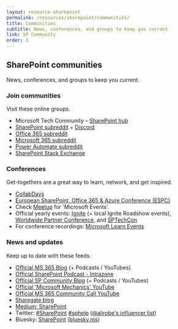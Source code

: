 ```yaml
---
layout: resource-sharepoint
permalink: /resources/sharepoint/communities/
title: Communities
subtitle: News, conferences, and groups to keep you current
link: SP Community
order: 3
---
```


## SharePoint communities

News, conferences, and groups to keep you current.
  
### Join communities

Visit these online groups.

* Microsoft Tech Community – [SharePoint hub](https://techcommunity.microsoft.com/category/content_management)
* [SharePoint subreddit](https://old.reddit.com/r/sharepoint/) + [Discord](https://discord.gg/7FqFA9rQzR)
* [Office 365 subreddit](https://old.reddit.com/r/Office365/)
* [Microsoft 365 subreddit](https://old.reddit.com/r/Microsoft365/)
* [Power Automate subreddit](https://old.reddit.com/r/PowerAutomate/)
* [SharePoint Stack Exchange](https://sharepoint.stackexchange.com/)

### Conferences

Get-togethers are a great way to learn, network, and get inspired.

* [CollabDays](https://www.collabdays.org/)
* [European SharePoint, Office 365 & Azure Conference (ESPC)](https://www.sharepointeurope.com/)
* Check [Meetup](https://www.meetup.com/find/?keywords=microsoft&source=EVENTS) for 'Microsoft Events'.
* Official yearly events: [Ignite](https://ignite.microsoft.com/) (+ local Ignite Roadshow events), [Worldwide Partner Conference](https://partner.microsoft.com/), and [SPTechCon](http://www.sptechcon.com/)
* For conference recordings: [Microsoft Learn Events](https://learn.microsoft.com/events/)

### News and updates

Keep up to date with these feeds.

* [Official MS 365 Blog](https://www.microsoft.com/en-au/microsoft-365/blog/) (+ Podcasts / YouTubes)
* [Official SharePoint Podcast -  Intrazone](https://intrazone.libsyn.com)
* [Official SP Community Blog](https://techcommunity.microsoft.com/category/content_management/blog/spblog) (+ Podcasts / YouTubes)
* [Official 'Microsoft Mechanics' YouTube](https://www.youtube.com/user/@MSFTMechanics)
* [Official MS 365 Community Call YouTube](https://www.youtube.com/@MicrosoftCommunityLearning)
* [Sharegate blog](https://sharegate.com/blog/)
* [Medium: SharePoint](https://medium.com/tag/sharepoint)
* Twitter: [#SharePoint](https://twitter.com/search?q=%23sharepoint) [#sphelp](https://twitter.com/search?q=%23sphelp) ([@alirobe's influencer list](https://twitter.com/alirobe/lists/sharepoint-influencers/members))
* Bluesky: [SharePoint](https://bsky.app/search?q=%23SharePoint) ([bluesky.ms](https://bluesky.ms/))
